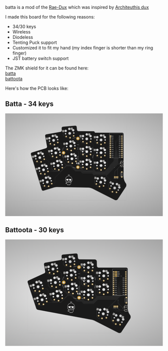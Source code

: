 batta is a mod of the [Rae-Dux](https://github.com/andrewjrae/rae-dux) which was inspired by [Architeuthis dux](https://github.com/tapioki/cephalopoda/tree/main/Architeuthis%20dux)

I made this board for the following reasons:

- 34/30 keys
- Wireless
- Diodeless
- Tenting Puck support
- Customized it to fit my hand (my index finger is shorter than my ring finger)
- JST battery switch support

The ZMK shield for it can be found here:  
[batta](https://github.com/AlaaSaadAbdo/zmk-config/tree/master/config/boards/shields/batta)  
[battoota](https://github.com/AlaaSaadAbdo/zmk-config/tree/master/config/boards/shields/battoota) 

Here's how the PCB looks like:

## Batta - 34 keys
[![batta](images/batta.png)](pcb/batta) 

## Battoota - 30 keys
[![battoota](images/battoota.png)](pcb/battoota) 
